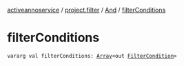 [activeannoservice](../../index.md) / [project.filter](../index.md) / [And](index.md) / [filterConditions](./filter-conditions.md)

# filterConditions

`vararg val filterConditions: `[`Array`](https://kotlinlang.org/api/latest/jvm/stdlib/kotlin/-array/index.html)`<out `[`FilterCondition`](../-filter-condition/index.md)`>`